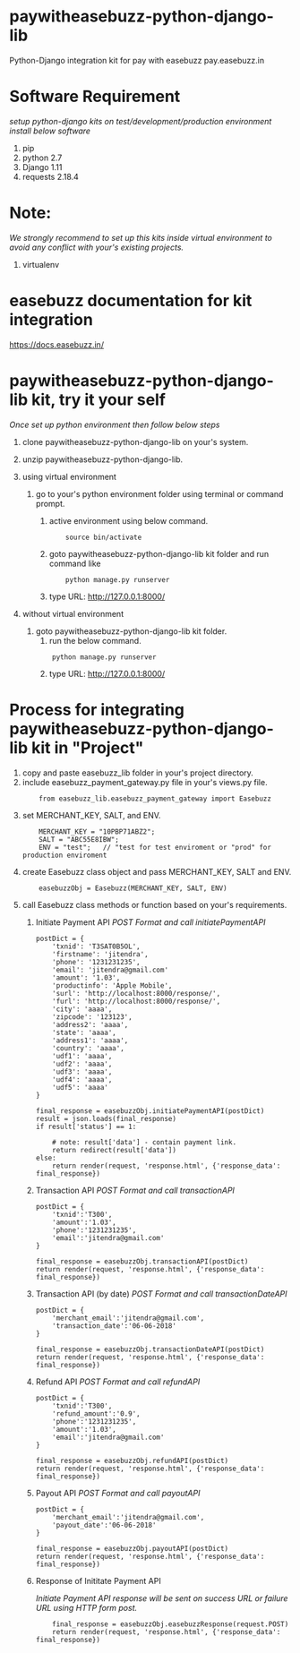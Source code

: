 # paywitheasebuzz-python-django-lib
Python-Django integration kit for pay with easebuzz pay.easebuzz.in

# Software Requirement
*setup python-django kits on test/development/production environment install below software*
1. pip
2. python 2.7
3. Django 1.11
4. requests 2.18.4

# Note: 
*We strongly recommend to set up this kits inside virtual environment to avoid any conflict with your's existing projects.*
1. virtualenv 

# easebuzz documentation for kit integration
https://docs.easebuzz.in/

# paywitheasebuzz-python-django-lib kit, try it your self
*Once set up python environment then follow below steps*
1. clone paywitheasebuzz-python-django-lib on your's system.
2. unzip paywitheasebuzz-python-django-lib.
3. using virtual environment
    1. go to your's python environment folder using terminal or command prompt.
      
       1. active environment using below command.
           ```
               source bin/activate
           ```
       2. goto paywitheasebuzz-python-django-lib kit folder and run command like
            ```
                python manage.py runserver
            ```
       3. type URL: http://127.0.0.1:8000/
       
4. without virtual environment
    1. goto paywitheasebuzz-python-django-lib kit folder.
        1. run the below command.
        ```
            python manage.py runserver
        ```
        2. type URL: http://127.0.0.1:8000/

# Process for integrating paywitheasebuzz-python-django-lib kit in "Project"

1. copy and paste easebuzz_lib folder in your's project directory.
2. include easebuzz_payment_gateway.py file in your's views.py file.
    ```
        from easebuzz_lib.easebuzz_payment_gateway import Easebuzz
    ```
3. set MERCHANT_KEY, SALT, and ENV.
    ```
        MERCHANT_KEY = "10PBP71ABZ2";
        SALT = "ABC55E8IBW";         
        ENV = "test";   // "test for test enviroment or "prod" for production enviroment
    ```
4. create Easebuzz class object and pass MERCHANT_KEY, SALT and ENV.
    ```
        easebuzzObj = Easebuzz(MERCHANT_KEY, SALT, ENV)
    ```
5. call Easebuzz class methods or function based on your's requirements.
    1. Initiate Payment API
        *POST Format and call initiatePaymentAPI*
        ```
        postDict = {
            'txnid': 'T3SAT0B5OL',
            'firstname': 'jitendra',
            'phone': '1231231235',
            'email': 'jitendra@gmail.com'
            'amount': '1.03',
            'productinfo': 'Apple Mobile',
            'surl': 'http://localhost:8000/response/',
            'furl': 'http://localhost:8000/response/',
            'city': 'aaaa',
            'zipcode': '123123',
            'address2': 'aaaa',
            'state': 'aaaa',
            'address1': 'aaaa',
            'country': 'aaaa',
            'udf1': 'aaaa',
            'udf2': 'aaaa',
            'udf3': 'aaaa',
            'udf4': 'aaaa',
            'udf5': 'aaaa'
        }

        final_response = easebuzzObj.initiatePaymentAPI(postDict)
        result = json.loads(final_response)
        if result['status'] == 1:

            # note: result['data'] - contain payment link. 
            return redirect(result['data'])
        else:
            return render(request, 'response.html', {'response_data': final_response})
        ```
    2. Transaction API
        *POST Format and call transactionAPI*
        ``` 
        postDict = {
            'txnid':'T300',
            'amount':'1.03',
            'phone':'1231231235',
            'email':'jitendra@gmail.com'
        }

        final_response = easebuzzObj.transactionAPI(postDict)
        return render(request, 'response.html', {'response_data': final_response})
        ```
    3. Transaction API (by date)
        *POST Format and call transactionDateAPI*
        ```
        postDict = {
            'merchant_email':'jitendra@gmail.com',
            'transaction_date':'06-06-2018'
        }

        final_response = easebuzzObj.transactionDateAPI(postDict)
        return render(request, 'response.html', {'response_data': final_response})
        ```
    4. Refund API
        *POST Format and call refundAPI*
        ```
        postDict = {
            'txnid':'T300',
            'refund_amount':'0.9',
            'phone':'1231231235',
            'amount':'1.03',
            'email':'jitendra@gmail.com'
        }

        final_response = easebuzzObj.refundAPI(postDict)
        return render(request, 'response.html', {'response_data': final_response})    
        ```
    5. Payout API
        *POST Format and call payoutAPI*
        ```
        postDict = {
            'merchant_email':'jitendra@gmail.com',
            'payout_date':'06-06-2018'
        }

        final_response = easebuzzObj.payoutAPI(postDict)
        return render(request, 'response.html', {'response_data': final_response})
        ```
    6. Response of Inititate Payment API
    
        *Initiate Payment API response will be sent on success URL or failure URL using HTTP form post.*

        ```
            final_response = easebuzzObj.easebuzzResponse(request.POST)
            return render(request, 'response.html', {'response_data': final_response})
        ```